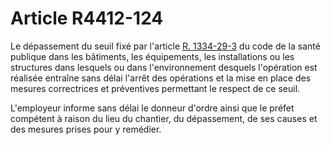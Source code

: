# Article R4412-124

Le dépassement du seuil fixé par l'article [R. 1334-29-3][1] du code de la santé publique dans les bâtiments, les équipements, les installations ou les structures dans lesquels ou dans l'environnement desquels l'opération est réalisée entraîne sans délai l'arrêt des opérations et la mise en place des mesures correctrices et préventives permettant le respect de ce seuil. 

L'employeur informe sans délai le donneur d'ordre ainsi que le préfet compétent à raison du lieu du chantier, du dépassement, de ses causes et des mesures prises pour y remédier.

 [1]: /affichCodeArticle.do?cidTexte=LEGITEXT000006072665&idArticle=LEGIARTI000024117053&dateTexte=&categorieLien=cid